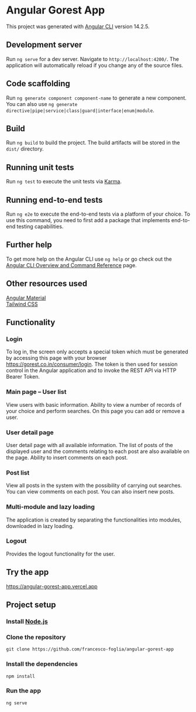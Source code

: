 # Angular Gorest App

This project was generated with [Angular CLI](https://github.com/angular/angular-cli) version 14.2.5.

## Development server

Run `ng serve` for a dev server. Navigate to `http://localhost:4200/`. The application will automatically reload if you change any of the source files.

## Code scaffolding

Run `ng generate component component-name` to generate a new component. You can also use `ng generate directive|pipe|service|class|guard|interface|enum|module`.

## Build

Run `ng build` to build the project. The build artifacts will be stored in the `dist/` directory.

## Running unit tests

Run `ng test` to execute the unit tests via [Karma](https://karma-runner.github.io).

## Running end-to-end tests

Run `ng e2e` to execute the end-to-end tests via a platform of your choice. To use this command, you need to first add a package that implements end-to-end testing capabilities.

## Further help

To get more help on the Angular CLI use `ng help` or go check out the [Angular CLI Overview and Command Reference](https://angular.io/cli) page.

## Other resources used

[Angular Material](https://material.angular.io/) <br>
[Tailwind CSS](https://tailwindcss.com/)

## Functionality

### Login

To log in, the screen only accepts a special token which must be generated by accessing this page with your browser https://gorest.co.in/consumer/login. The token is then used for session control in the Angular application and to invoke the REST API via HTTP Bearer Token.

### Main page – User list

View users with basic information. Ability to view a number of records of your choice and perform searches. On this page you can add or remove a user.

### User detail page

User detail page with all available information. The list of posts of the displayed user and the comments relating to each post are also available on the page. Ability to insert comments on each post.

### Post list

View all posts in the system with the possibility of carrying out searches. You can view comments on each post. You can also insert new posts.

### Multi-module and lazy loading

The application is created by separating the functionalities into modules, downloaded in lazy loading.

### Logout

Provides the logout functionality for the user.

## Try the app

https://angular-gorest-app.vercel.app

## Project setup

### Install [Node.js](https://nodejs.org/)

### Clone the repository

```
git clone https://github.com/francesco-foglia/angular-gorest-app
```

### Install the dependencies

```
npm install
```

### Run the app

```
ng serve
```
